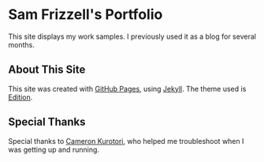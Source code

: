 # Sam Frizzell's Portfolio

This site displays my work samples. I previously used it as a blog for several months.

## About This Site

This site was created with [GitHub Pages](https://pages.github.com/), using [Jekyll](https://jekyllrb.com/). The theme used is [Edition](https://github.com/CloudCannon/edition-jekyll-template). 

## Special Thanks

Special thanks to [Cameron Kurotori](https://github.com/cpkurotori), who helped me troubleshoot when I was getting up and running. 


